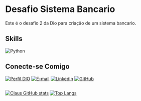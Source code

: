 # **Desafio Sistema Bancario**
Este é o desafio 2 da Dio para criação de um sistema bancario.

## Skills 
![Python](https://img.shields.io/badge/Python-000?style=for-the-badge&logo=python)

## Conecte-se Comigo
[![Perfil DIO](https://img.shields.io/badge/-Meu%20Perfil%20na%20DIO-30A3DC?style=for-the-badge)](https://web.dio.me/users/claus_vinicius)
[![E-mail](https://img.shields.io/badge/Gmail-D14836?style=for-the-badge&logo=gmail&logoColor=white)](mailto:clausvinicius1990@gmail.com)
[![LinkedIn](https://img.shields.io/badge/-LinkedIn-000?style=for-the-badge&logo=linkedin&logoColor=30A3DC)](https://www.linkedin.com/in/claus-santos/)
[![GitHub](https://img.shields.io/badge/GitHub-000?style=for-the-badge&logo=GitHub&logoColor=0E76A8)](
https://github.com/clausvinicius)

##
[![Claus GitHub stats](https://github-readme-stats.vercel.app/api?username=clausvinicius)](https://github.com/clausvinicius/github-readme-stats)
[![Top Langs](https://github-readme-stats-sigma-five.vercel.app/api/top-langs/?username=clausvinicius&layout=compact&theme=radical)](https://github.com/clausvinicius/github-readme-stats)
